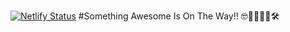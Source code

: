 [![Netlify Status](https://api.netlify.com/api/v1/badges/9f2fd6dd-769a-49f0-a8b4-eb1c8390b29d/deploy-status)](https://app.netlify.com/sites/ohhell/deploys)
#Something Awesome Is On The Way!! 🤓👷‍♂️👷‍♀️🛠

